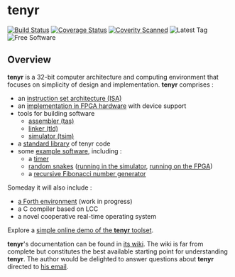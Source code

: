 # tenyr
[![Build Status](https://travis-ci.org/kulp/tenyr.svg?branch=develop)](https://travis-ci.org/kulp/tenyr)
[![Coverage Status](https://coveralls.io/repos/kulp/tenyr/badge.svg?branch=develop)](https://coveralls.io/r/kulp/tenyr?branch=develop)
[![Coverity Scanned](https://img.shields.io/coverity/scan/5645.svg)](https://scan.coverity.com/projects/5645)
![Latest Tag](https://img.shields.io/github/tag/kulp/tenyr.svg)
![Free Software](https://img.shields.io/github/license/kulp/tenyr.svg)

## Overview

**tenyr** is a 32-bit computer architecture and computing environment that
focuses on simplicity of design and implementation. **tenyr** comprises :

* an [instruction set architecture (ISA)](https://github.com/kulp/tenyr/wiki/Assembly-language)
* an [implementation in FPGA hardware](https://github.com/kulp/tenyr/tree/develop/hw/verilog) with device support
* tools for building software
  * [assembler (tas)](https://github.com/kulp/tenyr/wiki/Assembler)
  * [linker (tld)](https://github.com/kulp/tenyr/wiki/Linker)
  * [simulator (tsim)](https://github.com/kulp/tenyr/wiki/Simulator)
* a [standard library](https://github.com/kulp/tenyr/tree/develop/lib) of tenyr code
* some [example software](https://github.com/kulp/tenyr/tree/develop/ex), including :
  * a [timer](https://github.com/kulp/tenyr/blob/develop/ex/clock.tas.cpp)
  * [random snakes](https://github.com/kulp/tenyr/blob/develop/ex/bm_snake.tas.cpp) ([running in the simulator](https://vimeo.com/98338696), [running on the FPGA](https://vimeo.com/103773300))
  * a [recursive Fibonacci number generator](https://github.com/kulp/tenyr/blob/develop/ex/bm_fib.tas.cpp)

Someday it will also include :

* [a Forth environment](https://github.com/kulp/tenyr/tree/develop/forth) (work in progress)
* a C compiler based on LCC
* a novel cooperative real-time operating system

Explore a [simple online demo of the **tenyr** toolset](http://demo.tenyr.info/).

**tenyr**'s documentation can be found in [its
wiki](https://github.com/kulp/tenyr/wiki). The wiki is far from complete but
constitutes the best available starting point for understanding **tenyr**. The
author would be delighted to answer questions about **tenyr** directed to [his
email](mailto:darren@kulp.ch).

